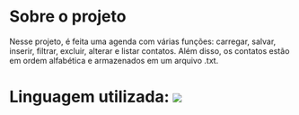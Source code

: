 # Sobre o projeto

Nesse projeto, é feita uma agenda com várias funções: carregar, salvar, inserir, filtrar, excluir, alterar e listar contatos. Além disso, os contatos estão em ordem alfabética e armazenados em um arquivo .txt.

# Linguagem utilizada: <img src="https://img.shields.io/badge/Python-3776AB?style=for-the-badge&logo=python&logoColor=white" />
